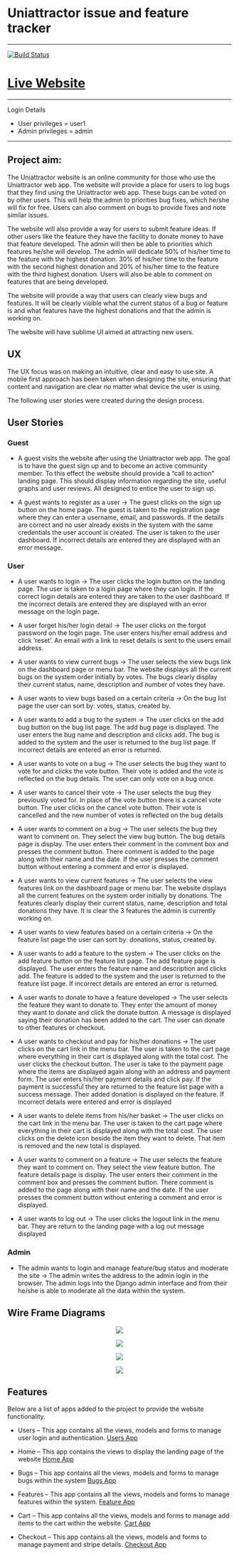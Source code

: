 # Uniattractor issue and feature tracker
----------------------

[![Build Status](https://travis-ci.org/michaelhdev/project-4.svg?branch=master)](https://travis-ci.org/michaelhdev/project-4)

# [Live Website](https://uniattractor.herokuapp.com/)
-------------
Login Details
- User privileges = user1
- Admin privileges = admin
-----------

Project aim:
----------
The Uniattractor website is an online community for those who use the Uniattractor web app. The website will provide a place for users to log bugs that they find using the Uniattractor web app. These bugs can be voted on by other users. This will help the admin to priorities bug fixes, which he/she will fix for free. Users can also comment on bugs to provide fixes and note similar issues.

The website will also provide a way for users to submit feature ideas. If other users like the feature they have the facility to donate money to have that feature developed. The admin will then be able to priorities which features he/she will develop. The admin will dedicate 50% of his/her time to the feature with the highest donation. 30% of his/her time to the feature with the second highest donation and 20% of his/her time to the feature with the third highest donation. Users will also be able to comment on features that are being developed.

The website will provide a way that users can clearly view bugs and features. It will be clearly visible what the current status of a bug or feature is and what features have the highest donations and that the admin is working on.

The website will have sublime UI aimed at attracting new users. 

## UX

The UX focus was on making an intuitive, clear and easy to use site. A mobile first approach has been taken when designing the site, ensuring that content and navigation are clear no matter what device the user is using.

The following user stories were created during the design process. 

User Stories
----------
### Guest

- A guest visits the website after using the Uniattractor web app. The goal is to have the guest sign up and to become an active community member. To this effect the website should provide a “call to action” landing page. This should display information regarding the site, useful graphs and user reviews. All designed to entice the user to sign up.

- A guest wants to register as a user -> The guest clicks on the sign up button on the home page. The guest is taken to the registration page where they can enter a username, email, and passwords. If the details are correct and no user already exists in the system with the same credentials the user account is created. The user is taken to the user dashboard. If incorrect details are entered they are displayed with an error message.


### User

- A user wants to login -> The user clicks the login button on the landing page. The user is taken to a login page where they can login. If the correct login details are entered they are taken to the user dashboard. If the incorrect details are entered they are displayed with an error message on the login page.

- A user forget his/her login detail -> The user clicks on the forgot password on the login page. The user enters his/her email address and click ‘reset’. An email with a link to reset details is sent to the users email address.

- A user wants to view current bugs -> The user selects the view bugs link on the dashboard page or menu bar. The website displays all the current bugs on the system order initially by votes. The bugs clearly display their current status, name, description and number of votes they have.

- A user wants to view bugs based on a certain criteria -> On the bug list page the user can sort by: votes, status, created by.

- A user wants to add a bug to the system -> The user clicks on the add bug button on the bug list page. The add bug page is displayed. The user enters the bug name and description and clicks add. The bug is added to the system and the user is returned to the bug list page. If incorrect details are entered an error is returned.

- A user wants to vote on a bug -> The user selects the bug they want to vote for and clicks the vote button. Their vote is added and the vote is reflected on the bug details. The user can only vote on a bug once.

- A user wants to cancel their vote -> The user selects the bug they previously voted for. In place of the vote button there is a cancel vote button. The user clicks on the cancel vote button. Their vote is cancelled and the new number of votes is reflected on the bug details

- A user wants to comment on a bug -> The user selects the bug they want to comment on. They select the view bug button. The bug details page is display. The user enters their comment in the comment box and presses the comment button. There comment is added to the page along with their name and the date. If the user presses the comment button without entering a comment and error is displayed.

- A user wants to view current features -> The user selects the view features link on the dashboard page or menu bar. The website displays all the current features on the system order initially by donations. The features clearly display their current status, name, description and total donations they have. It is clear the 3 features the admin is currently working on.

- A user wants to view features based on a certain criteria -> On the feature list page the user can sort by: donations, status, created by.

- A user wants to add a feature to the system -> The user clicks on the add feature button on the feature list page. The add feature page is displayed. The user enters the feature name and description and clicks add. The feature is added to the system and the user is returned to the feature list page. If incorrect details are entered an error is returned.

- A user wants to donate to have a feature developed -> The user selects the feature they want to donate to. They enter the amount of money they want to donate and click the donate button. A message is displayed saying their donation has been added to the cart. The user can donate to other features or checkout. 

- A user wants to checkout and pay for his/her donations -> The user clicks on the cart link in the menu bar. The user is taken to the cart page where everything in their cart is displayed along with the total cost. The user clicks the checkout button. The user is take to the payment page where the items are displayed again along with an address and payment form. The user enters his/her payment details and click pay. If the payment is successful they are returned to the feature list page with a success message. Their added donation is displayed on the feature. If incorrect details were entered and error is displayed

- A user wants to delete items from his/her basket -> The user clicks on the cart link in the menu bar. The user is taken to the cart page where everything in their cart is displayed along with the total cost. The user clicks on the delete icon beside the item they want to delete. That item is removed and the new total is displayed.

- A user wants to comment on a feature -> The user selects the feature they want to comment on. They select the view feature button. The feature details page is display. The user enters their comment in the comment box and presses the comment button. There comment is added to the page along with their name and the date. If the user presses the comment button without entering a comment and error is displayed.

- A user wants to log out -> The user clicks the logout link in the menu bar. They are return to the landing page with a log out message displayed

### Admin

- The admin wants to login and manage feature/bug status and moderate the site -> The admin writes the address to the admin login in the browser. The admin logs into the Django admin interface and from their he/she is able to moderate all the data within the system.

Wire Frame Diagrams
----------

<p align="center"><img src="static/img"/></p>
<p align="center"><img src="static/img/"/></p>
<p align="center"><img src="static/img/"/></p>
<p align="center"><img src="static/img/"/></p>

## Features

Below are a list of apps added to the project to provide the website functionality.

-   Users – This app contains all the views, models and forms to manage user login and authentication. [Users App]( https://github.com/michaelhdev/project-4/tree/master/users)
 
-   Home – This app contains the views to display the landing page of the website [Home App]( https://github.com/michaelhdev/project-4/tree/master/home)

-   Bugs – This app contains all the views, models and forms to manage bugs within the system [Bugs App]( https://github.com/michaelhdev/project-4/tree/master/bugs)

-   Features – This app contains all the views, models and forms to manage features within the system. [Feature App]( https://github.com/michaelhdev/project-4/tree/master/features)

-   Cart – This app contains all the views, models and forms to manage add items to the cart within the website. [Cart App]( https://github.com/michaelhdev/project-4/tree/master/cart)

-   Checkout – This app contains all the views, models and forms to manage payment and stripe details. [Checkout App]( https://github.com/michaelhdev/project-4/tree/master/checkout)
